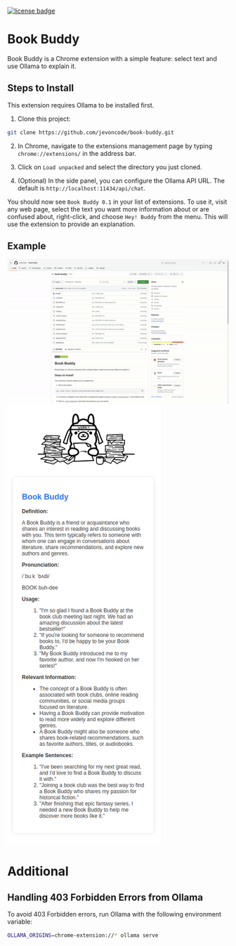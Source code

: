 [![license badge](https://img.shields.io/badge/license-Apache--2.0-green.svg)](LICENSE)

# Book Buddy

Book Buddy is a Chrome extension with a simple feature: select text and use Ollama to explain it.

## Steps to Install

This extension requires Ollama to be installed first.

1. Clone this project:
```bash
git clone https://github.com/jevoncode/book-buddy.git
```

2. In Chrome, navigate to the extensions management page by typing `chrome://extensions/` in the address bar.

3. Click on `Load unpacked` and select the directory you just cloned.

4. (Optional) In the side panel, you can configure the Ollama API URL. The default is `http://localhost:11434/api/chat`.

You should now see `Book Buddy 0.1` in your list of extensions. To use it, visit any web page, select the text you want more information about or are confused about, right-click, and choose `Hey! Buddy` from the menu. This will use the extension to provide an explanation.

## Example
![example2](./example2.gif)
![example1](./example1.png)

# Additional

## Handling 403 Forbidden Errors from Ollama

To avoid 403 Forbidden errors, run Ollama with the following environment variable:
```bash
OLLAMA_ORIGINS=chrome-extension://* ollama serve
```


